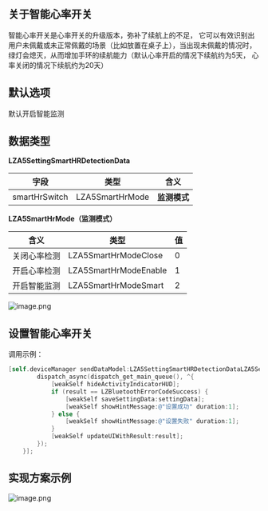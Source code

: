 <a name="UD7XF"></a>
## 关于智能心率开关
智能心率开关是心率开关的升级版本，弥补了续航上的不足， 它可以有效识别出用户未佩戴或未正常佩戴的场景（比如放置在桌子上），当出现未佩戴的情况时， 绿灯会熄灭，从而增加手环的续航能力（默认心率开启的情况下续航约为5天， 心率关闭的情况下续航约为20天）
<a name="uUrvr"></a>
## 默认选项
默认开启智能监测
<a name="iSdqs"></a>
## 数据类型

**LZA5SettingSmartHRDetectionData**

| 字段 | 类型 | 含义 |
| --- | --- | --- |
| smartHrSwitch | LZA5SmartHrMode | **监测模式** |


**LZA5SmartHrMode（监测模式）**

| 含义 | 类型 | 值 |
| --- | --- | --- |
| 关闭心率检测 | LZA5SmartHrModeClose | 0 |
| 开启心率检测 | LZA5SmartHrModeEnable | 1 |
| 开启智能监测 | LZA5SmartHrModeSmart | 2 |

![image.png](https://cdn.nlark.com/yuque/0/2021/png/265997/1616671337842-2bf22699-e8c3-4cc7-9fca-ef0443fbd831.png#align=left&display=inline&height=291&margin=%5Bobject%20Object%5D&name=image.png&originHeight=291&originWidth=746&size=246751&status=done&style=none&width=746)
<a name="NCJAa"></a>
## 设置智能心率开关

调用示例：
```objectivec
[self.deviceManager sendDataModel:LZA5SettingSmartHRDetectionDataLZA5SettingTimeModeData macString:self.device.mac completion:^(LZBluetoothErrorCode result, id resp) {
        dispatch_async(dispatch_get_main_queue(), ^{
            [weakSelf hideActivityIndicatorHUD];
            if (result == LZBluetoothErrorCodeSuccess) {
                [weakSelf saveSettingData:settingData];
                [weakSelf showHintMessage:@"设置成功" duration:1];
            } else {
                [weakSelf showHintMessage:@"设置失败" duration:1];
            }
            [weakSelf updateUIWithResult:result];
        });
    }];
```

<a name="HUAUU"></a>
## 实现方案示例
![image.png](https://cdn.nlark.com/yuque/0/2021/png/265997/1616672076699-25371ef6-8977-41b5-be96-8ba6037a0b66.png#align=left&display=inline&height=284&margin=%5Bobject%20Object%5D&name=image.png&originHeight=284&originWidth=866&size=13076&status=done&style=none&width=866)

